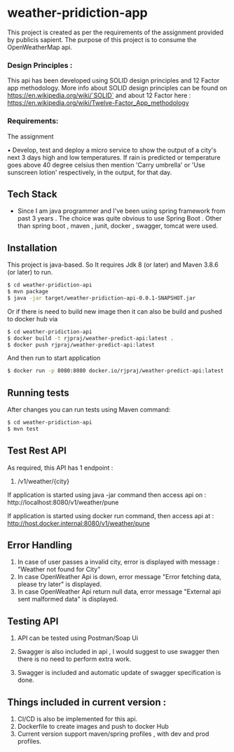 # weather-pridiction-app

This project is created as per the requirements of the assignment provided by publicis sapient.
The purpose of this project is to consume the OpenWeatherMap api.

### Design Principles :
This api has been developed using SOLID design principles and 12 Factor app methodology. More info about SOLID
design principles can be found on https://en.wikipedia.org/wiki/`SOLID` and about 12 Factor here : https://en.wikipedia.org/wiki/Twelve-Factor_App_methodology

### Requirements:

The assignment

• Develop, test and deploy a micro service to show the output of a city's next 3 days high and low temperatures.
If rain is predicted or temperature goes above 40 degree celsius then mention 'Carry umbrella' or
'Use sunscreen lotion' respectively, in the output, for that day.



## Tech Stack

* Since I am java programmer and I've been using spring framework from past 3 years .
  The choice was quite obvious to use Spring Boot .
  Other than spring boot , maven , junit, docker , swagger, tomcat were used.

## Installation

This project is java-based. So It requires Jdk 8 (or later) and Maven 3.8.6 (or later)  to run.

```sh
$ cd weather-pridiction-api
$ mvn package
$ java -jar target/weather-pridiction-api-0.0.1-SNAPSHOT.jar 
```

Or if there is need to build new image then it can also be build and pushed to
docker hub via

```sh
$ cd weather-pridiction-api
$ docker build -t rjpraj/weather-predict-api:latest .
$ docker push rjpraj/weather-predict-api:latest 
```
And then run to start application
```sh
$ docker run -p 8080:8080 docker.io/rjpraj/weather-predict-api:latest
```

## Running tests
After changes you can run tests using Maven command:
```sh
$ cd weather-pridiction-api
$ mvn test
```

## Test Rest API

As required, this API has 1 endpoint :
1. /v1/weather/{city}

If application is started using java -jar command then access api on :
http://localhost:8080/v1/weather/pune

If application is started using docker run command, then access api at :
http://host.docker.internal:8080/v1/weather/pune

## Error Handling
1. In case of user passes a invalid city, error is displayed with message : "Weather not found for City"
2. In case OpenWeather Api is down, error message "Error fetching data, please try later" is displayed.
3. In case OpenWeather Api return null data, error message "External api sent malformed data" is displayed.

## Testing API
1. API can be tested using Postman/Soap Ui
2. Swagger is also included in api , I would suggest to use swagger then there is no need to perform extra work.


3. Swagger is included and automatic update of swagger specification is done.

## Things included in current version :
1. CI/CD is also be implemented for this api.
2. Dockerfile to create images and push to docker Hub
3. Current version  support maven/spring profiles , with dev and prod profiles.
